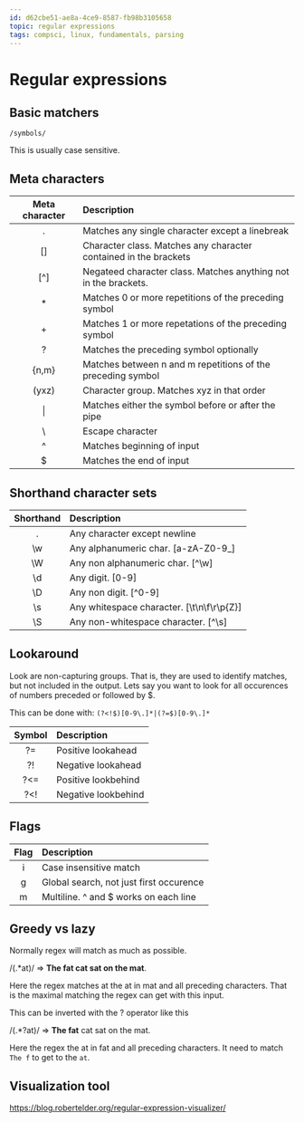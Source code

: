 ```yaml
---
id: d62cbe51-ae8a-4ce9-8587-fb98b3105658
topic: regular expressions
tags: compsci, linux, fundamentals, parsing
---
```


# Regular expressions

## Basic matchers

`/symbols/`

This is usually case sensitive.

## Meta characters

| Meta character            | Description
| :-----------------------: |:------------------------------------------------------------------|
| .                         | Matches any single character except a linebreak                   |
| []                        | Character class. Matches any character contained in the brackets  |
| [^]                       | Negateed character class. Matches anything not in the brackets.   |
| *                         | Matches 0 or more repetitions of the preceding symbol             |
| +                         | Matches 1 or more repetations of the preceding symbol             |
| ?                         | Matches the preceding symbol optionally                           |
| {n,m}                     | Matches between n and m repetitions of the preceding symbol       |
| (yxz)                     | Character group. Matches xyz in that order                        |
| \|                        | Matches either the symbol before or after the pipe                |
| \                         | Escape character                                                  |
| ^                         | Matches beginning of input                                        |
| $                         | Matches the end of input                                          |

## Shorthand character sets

| Shorthand                 | Description                                                       |
| :-----------------------: | :-----------------------------------------------------------------|
| .                         | Any character except newline                                      |
| \w                        | Any alphanumeric char. [a-zA-Z0-9_]                               |
| \W                        | Any non alphanumeric char. [^\w]                                  |
| \d                        | Any digit. [0-9]                                                  |
| \D                        | Any non digit. [^0-9]                                             |
| \s                        | Any whitespace character. [\t\n\f\r\p{Z}]                         |
| \S                        | Any non-whitespace character. [^\s]                               |


## Lookaround

Look are non-capturing groups. That is, they are used to identify matches, but not included in the output.
Lets say you want to look for all occurences of numbers preceded or followed by $.

This can be done with: `(?<!$)[0-9\.]*|(?=$)[0-9\.]*`

| Symbol                    | Description                                                       |
| :-----------------------: | :-----------------------------------------------------------------|
| ?=                        | Positive lookahead                                                |
| ?!                        | Negative lookahead                                                |
| ?<=                       | Positive lookbehind                                               |
| ?<!                       | Negative lookbehind                                               |


## Flags

| Flag                      | Description                                                       |
| :-----------------------: | :---------------------------------------------------------------- |
| i                         | Case insensitive match                                            |
| g                         | Global search, not just first occurence                           |
| m                         | Multiline. ^ and $ works on each line                             |



## Greedy vs lazy

Normally regex will match as much as possible.

/(.*at)/ => <b>The fat cat sat on the mat</b>.

Here the regex matches at the at in mat and all preceding characters. 
That is the maximal matching the regex can get with this input.

This can be inverted with the ? operator like this

/(.*?at)/ => <b>The fat</b> cat sat on the mat.

Here the regex the at in fat and all preceding characters. It need to match `The f` to get to the `at`.

## Visualization tool
https://blog.robertelder.org/regular-expression-visualizer/